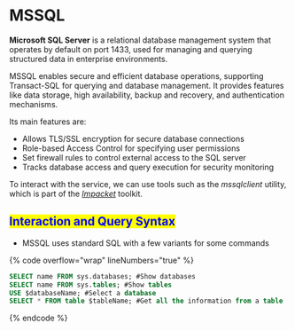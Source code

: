 # MSSQL

**Microsoft SQL Server** is a relational database management system that operates by default on port 1433, used for managing and querying structured data in enterprise environments.

MSSQL enables secure and efficient database operations, supporting Transact-SQL for querying and database management. It provides features like data storage, high availability, backup and recovery, and authentication mechanisms.

Its main features are:

* Allows TLS/SSL encryption for secure database connections
* Role-based Access Control for specifying user permissions
* Set firewall rules to control external access to the SQL server
* Tracks database access and query execution for security monitoring

To interact with the service, we can use tools such as the _mssqlclient_ utility, which is part of the [_Impacket_](../../networks/tools-and-utilities.md#impacket) toolkit.

## <mark style="color:blue;">Interaction and Query Syntax</mark>

* MSSQL uses standard SQL with a few variants for some commands

{% code overflow="wrap" lineNumbers="true" %}
```sql
SELECT name FROM sys.databases; #Show databases
SELECT name FROM sys.tables; #Show tables
USE $databaseName; #Select a database
SELECT * FROM table $tableName; #Get all the information from a table
```
{% endcode %}
